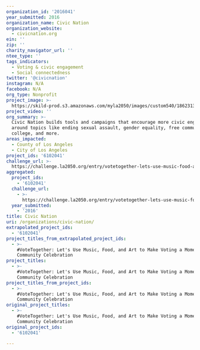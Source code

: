 ```yaml
---
organization_id: '2016041'
year_submitted: 2016
organization_name: Civic Nation
organization_website:
  - civicnation.org
ein: ''
zip: ''
charity_navigator_url: ''
ntee_type: ''
tags_indicators:
  - Voting & civic engagement
  - Social connectedness
twitter: '@civicnation'
instagram: N/A
facebook: N/A
org_type: Nonprofit
project_image: >-
  https://skild-prod.s3.amazonaws.com/myla2050/images/custom540/1862313165741-team91.jpg
project_video: ''
org_summary: >-
  Civic Nation builds tools and campaigns that encourage more civic engagement
  around topics like ending sexual assault, gender equality, free community
  college, and more.
areas_impacted:
  - County of Los Angeles
  - City of Los Angeles
project_ids: '6102041'
challenge_url: >-
  https://challenge.la2050.org/entry/votetogether-lets-use-music-food-and-art-to-make-voting-a-moment-of-community-celebration
aggregated:
  project_ids:
    - '6102041'
  challenge_url:
    - >-
      https://challenge.la2050.org/entry/votetogether-lets-use-music-food-and-art-to-make-voting-a-moment-of-community-celebration
  year_submitted:
    - '2016'
title: Civic Nation
uri: /organizations/civic-nation/
extrapolated_project_ids:
  - '6102041'
project_titles_from_extrapolated_project_ids:
  - >-
    #VoteTogether: Let's Use Music, Food, and Art to Make Voting a Moment of
    Community Celebration
project_titles:
  - >-
    #VoteTogether: Let's Use Music, Food, and Art to Make Voting a Moment of
    Community Celebration
project_titles_from_project_ids:
  - >-
    #VoteTogether: Let's Use Music, Food, and Art to Make Voting a Moment of
    Community Celebration
original_project_titles:
  - >-
    #VoteTogether: Let's Use Music, Food, and Art to Make Voting a Moment of
    Community Celebration
original_project_ids:
  - '6102041'

---
```

